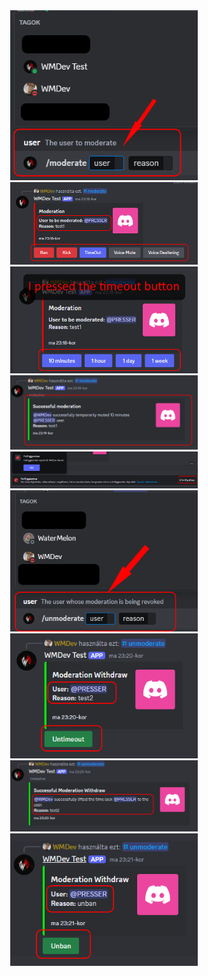 <div id="header" align="center">
  <img src="https://github.com/DenielDevv/discord-bot-mini-codes/blob/main/ModeratePanel/img/1.png" width="300"/>
<br>
  <img src="https://github.com/DenielDevv/discord-bot-mini-codes/blob/main/ModeratePanel/img/2.png" width="300"/>
<br>
  <img src="https://github.com/DenielDevv/discord-bot-mini-codes/blob/main/ModeratePanel/img/3.png" width="300"/>
<br>
  <img src="https://github.com/DenielDevv/discord-bot-mini-codes/blob/main/ModeratePanel/img/4.png" width="300"/>
<br>
  <img src="https://github.com/DenielDevv/discord-bot-mini-codes/blob/main/ModeratePanel/img/5.png" width="300"/>
<br>
  <img src="https://github.com/DenielDevv/discord-bot-mini-codes/blob/main/ModeratePanel/img/6.png" width="300"/>
<br>
  <img src="https://github.com/DenielDevv/discord-bot-mini-codes/blob/main/ModeratePanel/img/7.png" width="300"/>
<br>
  <img src="https://github.com/DenielDevv/discord-bot-mini-codes/blob/main/ModeratePanel/img/8.png" width="300"/>
<br>
  <img src="https://github.com/DenielDevv/discord-bot-mini-codes/blob/main/ModeratePanel/img/9.png" width="300"/>
</div>
